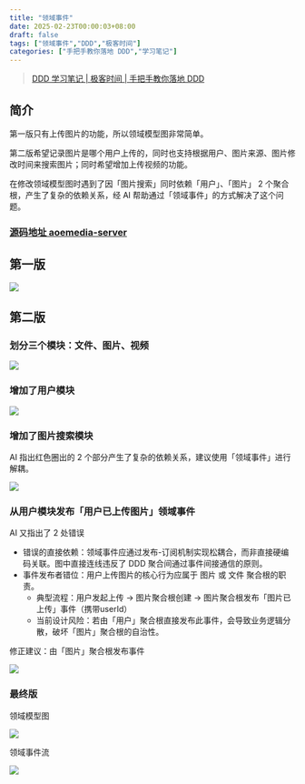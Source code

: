 ```yaml
---
title: "领域事件"
date: 2025-02-23T00:00:03+08:00
draft: false
tags: ["领域事件","DDD","极客时间"]
categories: ["手把手教你落地 DDD","学习笔记"]
---
```


> [DDD 学习笔记 | 极客时间 | 手把手教你落地 DDD](../dir)

## 简介

第一版只有上传图片的功能，所以领域模型图非常简单。

第二版希望记录图片是哪个用户上传的，同时也支持根据用户、图片来源、图片修改时间来搜索图片；同时希望增加上传视频的功能。

在修改领域模型图时遇到了因「图片搜索」同时依赖「用户」、「图片」 2 个聚合根，产生了复杂的依赖关系，经 AI 帮助通过「领域事件」的方式解决了这个问题。

### [源码地址 aoemedia-server](https://github.com/aoeai/aoemedia-server)

## 第一版

![](../../../../../post/23/23-20-1.png)

## 第二版

### 划分三个模块：文件、图片、视频

![](../../../../../post/23/23-20-2.png)

### 增加了用户模块

![](../../../../../post/23/23-20-3.png)

### 增加了图片搜索模块

AI 指出红色圈出的 2 个部分产生了复杂的依赖关系，建议使用「领域事件」进行解耦。

![](../../../../../post/23/23-20-4.png)

### 从用户模块发布「用户已上传图片」领域事件

AI 又指出了 2 处错误

- 错误的直接依赖：领域事件应通过发布-订阅机制实现松耦合，而非直接硬编码关联。图中直接连线违反了 DDD 聚合间通过事件间接通信的原则。
- 事件发布者错位：用户上传图片的核心行为应属于 图片 或 文件 聚合根的职责。
  - 典型流程：用户发起上传 → 图片聚合根创建 → 图片聚合根发布「图片已上传」事件（携带userId）
  - 当前设计风险：若由「用户」聚合根直接发布此事件，会导致业务逻辑分散，破坏「图片」聚合根的自治性。

修正建议：由「图片」聚合根发布事件

![](../../../../../post/23/23-20-5.png)

### 最终版

领域模型图

![](../../../../../post/23/23-20-6.png)

领域事件流

![](../../../../../post/23/23-20-7.png)